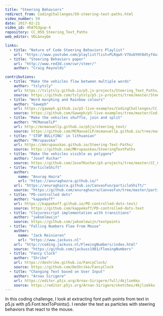 ```yaml
---
title: "Steering Behaviors"
redirect_from: CodingChallenges/59-steering-text-paths.html
video_number: 59
date: 2017-02-21
video_id: 4hA7G3gup-4
repository: CC_059_Steering_Text_Paths
web_editor: VDLbnxyQe

links:
  - title: "Nature of Code Steering Behaviors Playlist"
    url: "https://www.youtube.com/playlist?list=PLRqwX-V7Uu6YHt0dtyf4uiw8tKOxQLvlW"
  - title: "Steering Behaviors paper"
    url: "http://www.red3d.com/cwr/steer/"
    author: "Craig Reynolds"

contributions:
  - title: "Make the vehicles flow between multiple words"
    author: "tslytsly"
    url: https://tslytsly.github.io/p5.js-projects/Steering_Text_Paths/index.html
    source: https://github.com/tslytsly/p5.js-projects/tree/master/Steering_Text_Paths
  - title: "Word morphing and Rainbow colours"
    author: "Gaweph"
    url: https://gaweph.github.io/p5-live-examples/CodingChallenges/CC_059_Steering_Text_Paths/index.html
    source: https://github.com/Gaweph/p5-live-examples/tree/master/CodingChallenges/CC_059_Steering_Text_Paths
  - title: "Make the vehicles shuffle, join and split"
    author: "MCManuelLP"
    url: http://mcmanuellp.github.io/p5js/steering_text/
    source: https://github.com/MCManuelLP/mcmanuellp.github.io/tree/master/p5js/steering_text
  - title: "'STOP BULLYING' in lithuanian"
    author: "MKrupauska"
    url: https://mkrupauskas.github.io/Steering-Text-Paths/
    source: https://github.com/MKrupauskas/SteeringTextPaths
  - title: "Make the vehicles visible as polygons"
    author: "Josef Kuchar"
    source: https://github.com/JosefKuchar/p5-projects/tree/master/CC_059_Steering_Text_Paths_Polygons
  - title: "ParticleShift"
    author:
      name: "Anurag Hazra"
      url: "https://anuraghazra.github.io/"
    url: "https://anuraghazra.github.io/CanvasFun/particleShift/"
    source: "https://github.com/anuraghazra/CanvasFun/tree/master/particleShift"
  - title: "PD-controlled dots"
    author: "kappekoff"
    url: https://kappekoff.github.io/PD-controlled-dots-text/
    source: https://github.com/kappekoff/PD-controlled-dots-text
  - title: "Clojurescript implementation with transitions"
    author: "jwkoelewijn"
    source: https://github.com/jwkoelewijn/textpoints
  - title: "Falling Numbers Flee From Mouse"
    author:
      name: "Jack Reinieren"
      url: "https://www.jackuss.nl"
    url: "http://coding.jackuss.nl/FleeingNumbers/index.html"
    source: "https://github.com/jackuss1981/FleeingNumbers"
  - title: "Fancy Clock"
    author: "Shrike"
    url: https://deshrike.github.io/FancyClock/
    source: https://github.com/DeShrike/FancyClock
  - title: "Changing Text based on User Input"
    author: "Arnav Sirigere"
    url: https://editor.p5js.org/Arnav-Sirigere/full/4kjlzekku
    source: https://editor.p5js.org/Arnav-Sirigere/sketches/4kjlzekku
---
```

In this coding challenge, I look at extracting font path points from text in p5.js with p5.Font.textToPoints().  I render the text as particles with steering behaviors that react to the mouse.
